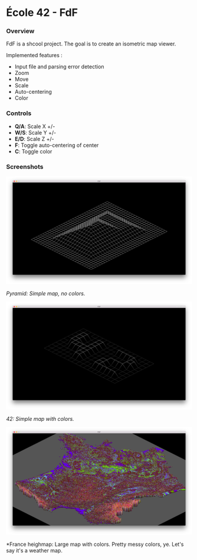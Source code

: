 # École 42 - FdF

### Overview
FdF is a shcool project. The goal is to create an isometric map viewer.

Implemented features : 
* Input file and parsing error detection
* Zoom
* Move
* Scale
* Auto-centering
* Color

### Controls
* **Q/A**: Scale X +/-
* **W/S**: Scale Y +/-
* **E/D**: Scale Z +/-
* **F**: Toggle auto-centering of center
* **C**: Toggle color

### Screenshots
![Screenshot](screenshot1.png?raw=true)

*Pyramid: Simple map, no colors.*

![Screenshot](screenshot2.png?raw=true)

*42: Simple map with colors.*

![Screenshot](screenshot3.png?raw=true)

*France heighmap: Large map with colors. Pretty messy colors, ye. Let's say it's a weather map.
